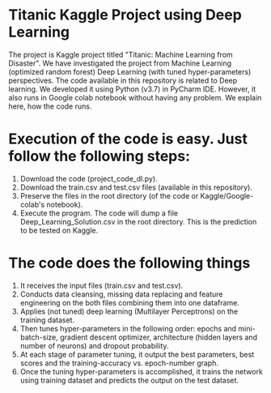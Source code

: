 # Titanic Kaggle Project using Deep Learning
The project is Kaggle project titled "Titanic: Machine Learning from Disaster". We have investigated the project from Machine Learning (optimized random forest) Deep Learning (with tuned hyper-parameters) perspectives. The code available in this repository is related to Deep learning. We developed it using Python (v3.7) in PyCharm IDE. However, it also runs in Google colab notebook without having any problem. We explain here, how the code runs.

# Execution of the code is easy. Just follow the following steps:
1. Download the code (project_code_dl.py).
2. Download the train.csv and test.csv files (available in this repository).
3. Preserve the files in the root directory (of the code or Kaggle/Google-colab's notebook).
4. Execute the program. The code will dump a file Deep_Learning_Solution.csv in the root directory. This is the prediction to be tested on Kaggle.

# The code does the following things
1. It receives the input files (train.csv and test.csv).
2. Conducts data cleansing, missing data replacing and feature engineering on the both files combining them into one dataframe.
3. Applies (not tuned) deep learning (Multilayer Perceptrons) on the training dataset.
4. Then tunes hyper-parameters in the following order: epochs and mini-batch-size, gradient descent optimizer, architecture (hidden layers and number of neurons) and dropout probability.
5. At each stage of parameter tuning, it output the best parameters, best scores and the training-accuracy vs. epoch-number graph.
6. Once the tuning hyper-parameters is accomplished, it trains the network using training dataset and predicts the output on the test dataset.



